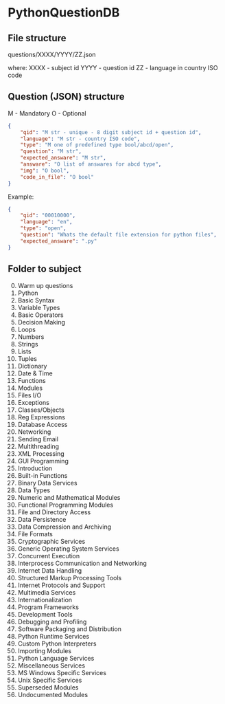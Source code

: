 # PythonQuestionDB

## File structure

questions/XXXX/YYYY/ZZ.json

where:
XXXX - subject id
YYYY - question id
ZZ - language in country ISO code

## Question (JSON) structure

M - Mandatory
O - Optional

```json
{
    "qid": "M str - unique - 8 digit subject id + question id",
    "language": "M str - country ISO code",
    "type": "M one of predefined type bool/abcd/open",
    "question": "M str",
    "expected_answare": "M str",
    "answare": "O list of answares for abcd type",
    "img": "O bool",
    "code_in_file": "O bool"
}
```

Example:

```json
{
    "qid": "00010000",
    "language": "en",
    "type": "open",
    "question": "Whats the default file extension for python files",
    "expected_answare": ".py"
}
```


## Folder to subject

0000. Warm up questions
0001. Python
0002. Basic Syntax
0003. Variable Types
0004. Basic Operators
0005. Decision Making
0006. Loops
0007. Numbers
0008. Strings
0009. Lists
0010. Tuples
0011. Dictionary
0012. Date & Time
0013. Functions
0014. Modules
0015. Files I/O
0016. Exceptions
0017. Classes/Objects
0018. Reg Expressions
0019. Database Access
0020. Networking
0021. Sending Email
0022. Multithreading
0023. XML Processing
0024. GUI Programming
0025. Introduction
0026. Built-in Functions
0027. Binary Data Services
0028. Data Types
0029. Numeric and Mathematical Modules
0030. Functional Programming Modules
0031. File and Directory Access
0032. Data Persistence
0033. Data Compression and Archiving
0034. File Formats
0035. Cryptographic Services
0036. Generic Operating System Services
0037. Concurrent Execution
0038. Interprocess Communication and Networking
0039. Internet Data Handling
0040. Structured Markup Processing Tools
0041. Internet Protocols and Support
0042. Multimedia Services
0043. Internationalization
0044. Program Frameworks
0045. Development Tools
0046. Debugging and Profiling
0047. Software Packaging and Distribution
0048. Python Runtime Services
0049. Custom Python Interpreters
0050. Importing Modules
0051. Python Language Services
0052. Miscellaneous Services
0053. MS Windows Specific Services
0054. Unix Specific Services
0055. Superseded Modules
0056. Undocumented Modules